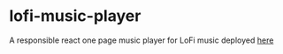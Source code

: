 # lofi-music-player
A responsible react one page music player for LoFi music
deployed <a href="https://lofiplayer.netlify.app/">here</a>
